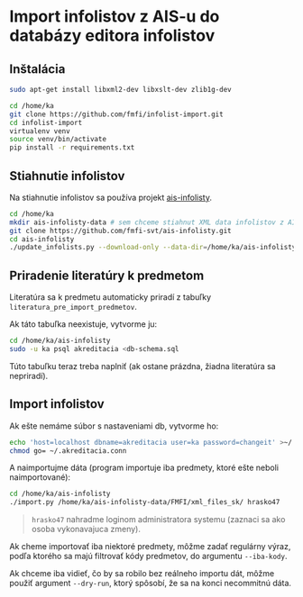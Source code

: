 # Import infolistov z AIS-u do databázy editora infolistov

## Inštalácia

```bash
sudo apt-get install libxml2-dev libxslt-dev zlib1g-dev

cd /home/ka
git clone https://github.com/fmfi/infolist-import.git
cd infolist-import
virtualenv venv
source venv/bin/activate
pip install -r requirements.txt
```

## Stiahnutie infolistov

Na stiahnutie infolistov sa používa projekt [ais-infolisty](https://github.com/fmfi-svt/ais-infolisty).

```bash
cd /home/ka
mkdir ais-infolisty-data # sem chceme stiahnut XML data infolistov z AIS-u
git clone https://github.com/fmfi-svt/ais-infolisty.git
cd ais-infolisty
./update_infolists.py --download-only --data-dir=/home/ka/ais-infolisty-data
```

## Priradenie literatúry k predmetom

Literatúra sa k predmetu automaticky priradí z tabuľky `literatura_pre_import_predmetov`.

Ak táto tabuľka neexistuje, vytvorme ju:

```bash
cd /home/ka/ais-infolisty
sudo -u ka psql akreditacia <db-schema.sql
```

Túto tabuľku teraz treba naplniť (ak ostane prázdna, žiadna literatúra sa nepriradí).

## Import infolistov

Ak ešte nemáme súbor s nastaveniami db, vytvorme ho:

```bash
echo 'host=localhost dbname=akreditacia user=ka password=changeit' >~/.akreditacia.conn
chmod go= ~/.akreditacia.conn
```

A naimportujme dáta (program importuje iba predmety, ktoré ešte neboli naimportované):

```bash
cd /home/ka/ais-infolisty
./import.py /home/ka/ais-infolisty-data/FMFI/xml_files_sk/ hrasko47
```

> `hrasko47` nahradme loginom administratora systemu
> (zaznaci sa ako osoba vykonavajuca zmeny).

Ak cheme importovať iba niektoré predmety, môžme zadať regulárny výraz,
podľa ktorého sa majú filtrovať kódy predmetov, do argumentu `--iba-kody`.

Ak chceme iba vidieť, čo by sa robilo bez reálneho importu dát, môžme použiť
argument `--dry-run`, ktorý spôsobí, že sa na konci necommitnú dáta.